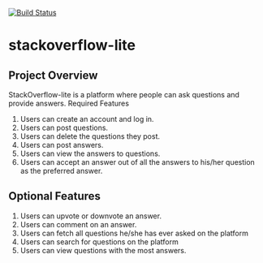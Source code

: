 [![Build Status](https://travis-ci.com/hacktivist123/stackoverflow-lite.svg?branch=master)](https://travis-ci.com/hacktivist123/stackoverflow-lite)

# stackoverflow-lite

## Project Overview
StackOverflow-lite is a platform where people can ask questions and provide answers.
Required Features
1. Users can create an account and log in.
2. Users can post questions.
3. Users can delete the questions they post.
4. Users can post answers.
5. Users can view the answers to questions.
6. Users can accept an answer out of all the answers to his/her question as the preferred
answer.

## Optional Features
1. Users can upvote or downvote an answer.
2. Users can comment on an answer.
3. Users can fetch all questions he/she has ever asked on the platform
4. Users can search for questions on the platform
5. Users can view questions with the most answers.
